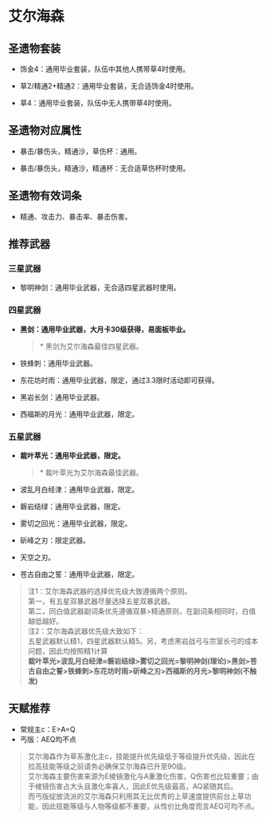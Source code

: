 # 艾尔海森

## 圣遗物套装  

- 饰金4：通用毕业套装，队伍中其他人携带草4时使用。  

- 草2/精通2+精通2：通用毕业套装，无合适饰金4时使用。  

- 草4：通用毕业套装，队伍中无人携带草4时使用。  

## 圣遗物对应属性  

- 暴击/暴伤头，精通沙，草伤杯：通用。  

- 暴击/暴伤头，精通沙，精通杯：无合适草伤杯时使用。  

## 圣遗物有效词条  

- 精通、攻击力、暴击率、暴击伤害。  

## 推荐武器  

### 三星武器  

- 黎明神剑：通用毕业武器，无合适四星武器时使用。  

### 四星武器  

- **黑剑：通用毕业武器，大月卡30级获得，易面板毕业。**

  > \* 黑剑为艾尔海森最佳四星武器。  

- 铁蜂刺：通用毕业武器。  

- 东花坊时雨：通用毕业武器，限定，通过3.3限时活动即可获得。  

- 黑岩长剑：通用毕业武器。  

- 西福斯的月光：通用毕业武器，限定。  

### 五星武器  

- **裁叶萃光：通用毕业武器，限定。**

  > \* 裁叶萃光为艾尔海森最佳武器。  

- 波乱月白经津：通用毕业武器，限定。  

- 磐岩结绿：通用毕业武器，限定。  

- 雾切之回光：通用毕业武器，限定。  

- 斫峰之刃：限定武器。  

- 天空之刃。  

- 苍古自由之誓：通用毕业武器，限定。  

> 注1：艾尔海森武器的选择优先级大致遵循两个原则。  
> 第一，有五星双暴武器尽量选择五星双暴武器。  
> 第二，同白值武器副词条优先遵循双暴>精通原则，在副词条相同时，白值越低越好。  
> 注2：艾尔海森武器优先级大致如下：  
> 五星武器默认精1，四星武器默认精5。另，考虑黑岩战弓与宗室长弓的成本问题，因此均按照精1计算  
> **裁叶萃光>波乱月白经津≈磐岩结绿>雾切之回光=黎明神剑(理论)>黑剑>苍古自由之誓>铁蜂刺>东花坊时雨>斫峰之刃>西福斯的月光>黎明神剑(不触发)**  

## 天赋推荐  

- 常规主c：E>A=Q  
- 丐版：AEQ均不点  

> 艾尔海森作为草系激化主c，技能提升优先级低于等级提升优先级，因此在拉高技能等级之前请务必确保艾尔海森已升至90级。  
> 艾尔海森主要伤害来源为E棱镜激化与A重激化伤害，Q伤害也比较重要；由于棱镜伤害占大头且激化率喜人，因此E优先级最高，AQ紧随其后。  
> 而丐版绽放流派的艾尔海森只利用其无比优秀的上草速度提供前台上草功能，因此技能等级与人物等级都不重要，从性价比角度而言AEQ可均不点。  
